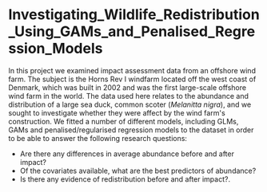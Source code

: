 # Investigating_Wildlife_Redistribution_Using_GAMs_and_Penalised_Regression_Models

In this project we examined impact assessment data from an offshore wind farm. The subject is the Horns Rev I windfarm located off the west coast of Denmark, which was built in 2002 and was the first large-scale offshore wind farm in the world. The data used here relates to the abundance and distribution of a large sea duck, common scoter (*Melanitta nigra*), and we sought to investigate whether they were affect by the wind farm's construction. We fitted a number of different models, including GLMs, GAMs and penalised/regularised regression models to the dataset in order to be able to answer the following research questions:

* Are there any differences in average abundance before and after impact?
* Of the covariates available, what are the best predictors of abundance?
* Is there any evidence of redistribution before and after impact?. 
